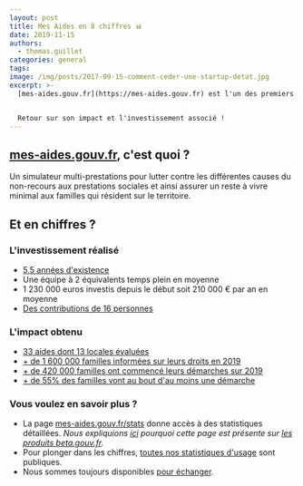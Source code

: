 ```yaml
---
layout: post
title: Mes Aides en 8 chiffres 📊
date: 2019-11-15
authors:
  - thomas.guillet
categories: general
tags:
image: /img/posts/2017-09-15-comment-ceder-une-startup-detat.jpg
excerpt: >-
  [mes-aides.gouv.fr](https://mes-aides.gouv.fr) est l'un des premiers services publics numériques du collectif [beta.gouv.fr](https://beta.gouv.fr).


  Retour sur son impact et l'investissement associé !
---
```


## [mes-aides.gouv.fr](https://mes-aides.gouv.fr), c'est quoi ?

Un simulateur multi-prestations pour lutter contre les différentes causes du non-recours aux prestations sociales et ainsi assurer un reste à vivre minimal aux familles qui résident sur le territoire.


## Et en chiffres ?


### L'investissement réalisé

- [5,5 années d'existence](https://github.com/betagouv/mes-aides-ui/commit/d76371887f49bf9ecb20b9b267bc697f3b6871ce)
- Une équipe à 2 équivalents temps plein en moyenne
- 1 230 000 euros investis depuis le début soit 210 000 € par an en moyenne
- [Des contributions de 16 personnes](https://github.com/betagouv/mes-aides-ui)


### L'impact obtenu

- [33 aides dont 13 locales évaluées](https://mes-aides.gouv.fr/)
- [+ de 1 600 000 familles informées sur leurs droits en 2019](https://stats.data.gouv.fr/index.php?module=CoreHome&action=index&idSite=9&period=day&date=today#?idSite=9&period=year&date=2019-11-07&segment=&category=Goals_Goals&subcategory=General_Overview)
- [+ de 420 000 familles ont commencé leurs démarches sur 2019](https://stats.data.gouv.fr/index.php?module=CoreHome&action=index&idSite=9&period=day&date=today#?idSite=9&period=year&date=2019-11-07&segment=&category=Goals_Goals&subcategory=General_Overview)
- [+ de 55% des familles vont au bout d'au moins une démarche](https://mes-aides.gouv.fr/stats)


### Vous voulez en savoir plus ?

- La page [mes-aides.gouv.fr/stats](https://mes-aides.gouv.fr/stats) donne accès à des statistiques détaillées. _Nous expliquions [ici](https://blog.beta.gouv.fr/general/2017/03/24/no-more-digital-bullshit-please/) pourquoi cette page est présente sur [les produits beta.gouv.fr](https://beta.gouv.fr/startups)._
- Pour plonger dans les chiffres, [toutes nos statistiques d'usage](https://stats.data.gouv.fr/index.php?module=CoreHome&action=index&idSite=9&period=day&date=today) sont publiques.
- Nous sommes toujours disponibles [pour échanger](mailto:contact@mes-aides.gouv.fr).
